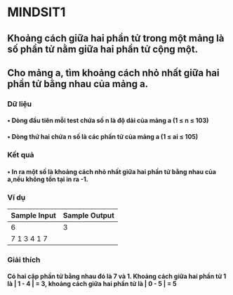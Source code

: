 # MINDSIT1
## Khoảng cách giữa hai phần tử trong một mảng là số phần tử nằm giữa hai phần tử cộng một.
## Cho mảng a, tìm khoảng cách nhỏ nhất giữa hai phần tử bằng nhau của mảng a.
### Dữ liệu 
#### • Dòng đầu tiên mỗi test chứa số n là độ dài của mảng a (1 ≤ n ≤ 103)
#### • Dòng thứ hai chứa n số là các phần tử của mảng a (1 ≤ ai ≤ 105)
### Kết quả
#### • In ra một số là khoảng cách nhỏ nhất giữa hai phần tử bằng nhau của a,nếu không tồn tại in ra -1.
### Ví dụ
|Sample Input|Sample Output|
|------------|-------------|
|6           |3            |
|7 1 3 4 1 7 |             |
### Giải thích
#### Có hai cặp phần tử bằng nhau đó là 7 và 1. Khoảng cách giữa hai phần tử 1 là | 1 - 4 | = 3, khoảng cách giữa hai phần tử là | 0 - 5 | = 5

